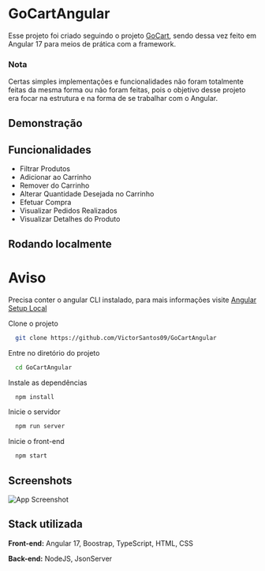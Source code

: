 
# GoCartAngular

Esse projeto foi criado seguindo o projeto [GoCart](https://github.com/VictorSantos09/GoCart), sendo dessa vez feito em Angular 17 para meios de prática com a framework.

### Nota
Certas simples implementações e funcionalidades não foram totalmente feitas da mesma forma ou não foram feitas, pois o objetivo desse projeto era focar na estrutura e na forma de se trabalhar com o Angular.


## Demonstração



## Funcionalidades

- Filtrar Produtos
- Adicionar ao Carrinho
- Remover do Carrinho
- Alterar Quantidade Desejada no Carrinho
- Efetuar Compra
- Visualizar Pedidos Realizados
- Visualizar Detalhes do Produto


## Rodando localmente

# Aviso

Precisa conter o angular CLI instalado, para mais informações visite [Angular Setup Local](https://angular.io/guide/setup-local)

Clone o projeto

```bash
  git clone https://github.com/VictorSantos09/GoCartAngular
```

Entre no diretório do projeto

```bash
  cd GoCartAngular
```

Instale as dependências

```bash
  npm install
```

Inicie o servidor

```bash
  npm run server
```

Inicie o front-end

```bash
  npm start
```


## Screenshots

![App Screenshot](https://via.placeholder.com/468x300?text=App+Screenshot+Here)


## Stack utilizada

**Front-end:** Angular 17, Boostrap, TypeScript, HTML, CSS

**Back-end:** NodeJS, JsonServer 

